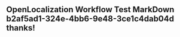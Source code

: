 <properties
ms.topic="hero-topic"
ms.test1="hero-topic"
ms.test2="test"/>

## OpenLocalization Workflow Test MarkDown b2af5ad1-324e-4bb6-9e48-3ce1c4dab04d thanks!
